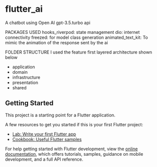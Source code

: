 # flutter_ai

A chatbot using Open AI gpt-3.5.turbo api

PACKAGES USED
hooks_riverpod: state management
dio: internet connectivity
freezed: for model class generation
animated_text_kit: To mimic the animation of the response sent by the ai


FOLDER STRUCTURE
I used the feature first layered architecture shown below
- application
- domain
- infrastructure
- presentation
- shared

## Getting Started

This project is a starting point for a Flutter application.

A few resources to get you started if this is your first Flutter project:

- [Lab: Write your first Flutter app](https://docs.flutter.dev/get-started/codelab)
- [Cookbook: Useful Flutter samples](https://docs.flutter.dev/cookbook)

For help getting started with Flutter development, view the
[online documentation](https://docs.flutter.dev/), which offers tutorials,
samples, guidance on mobile development, and a full API reference.
